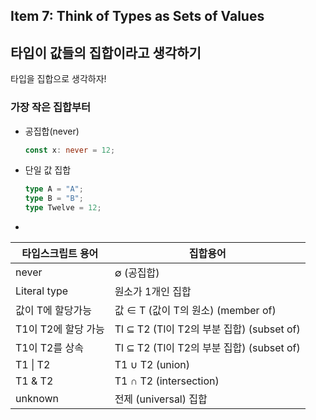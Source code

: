 ## Item 7: Think of Types as Sets of Values

## 타입이 값들의 집합이라고 생각하기

타입을 집합으로 생각하자!

### 가장 작은 집합부터

- 공집합(never)

  ```typescript
  const x: never = 12;
  ```

- 단일 값 집합
  ```typescript
  type A = "A";
  type B = "B";
  type Twelve = 12;
  ```
-

| 타입스크립트 용어 | 집합용어 |
| --- | --- |
| never | ∅ (공집합) |
| Literal type | 원소가 1개인 집합 |
| 값이 T에 할당가능 | 값 ∈ T (값이 T의 원소) (member of)  |
| T1이 T2에 할당 가능 | Tl ⊆  T2 (Tl이 T2의 부분 집합) (subset of) |
| T1이 T2를 상속 | Tl ⊆  T2 (Tl이 T2의 부분 집합) (subset of) |
| T1 \| T2 | T1 ∪ T2 (union) |
| T1 & T2 | T1 ∩ T2 (intersection) |
| unknown | 전제 (universal) 집합 |